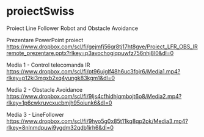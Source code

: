 # proiectSwiss
Proiect Line Follower Robot and Obstacle Avoidance

Prezentare PowerPoint proiect 
https://www.dropbox.com/scl/fi/gejmfj56gr8tj17ht8gve/Proiect_LFR_OBS_IRremote_prezentare.pptx?rlkey=p3avochogiqpuwfz756nhj8l0&dl=0

Media 1 - Control telecomanda IR
https://www.dropbox.com/scl/fi/pt96ujglf48h6uc3fojr6/Media1.mp4?rlkey=p12ki3mgxb2xq4yungk83kgm1&dl=0

Media 2 - Obstacle Avoidance 
https://www.dropbox.com/scl/fi/9ljs4cfhidhjqmbojt6o8/Media2.mp4?rlkey=1p6cwkruvcxucbmjh95oiunk6&dl=0

Media 3 - LineFollower
https://www.dropbox.com/scl/fi/9hyo5g0x85t11kq8qp2pk/Media3.mp4?rlkey=8nlnmdpuwi9ygdm32qdb1irh6&dl=0
